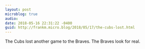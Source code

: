 ```yaml
---
layout: post
microblog: true
audio: 
date: 2018-05-16 22:31:22 -0400
guid: http://frankm.micro.blog/2018/05/17/the-cubs-lost.html
---
```

The Cubs lost another game to the Braves. The Braves look for real. 
